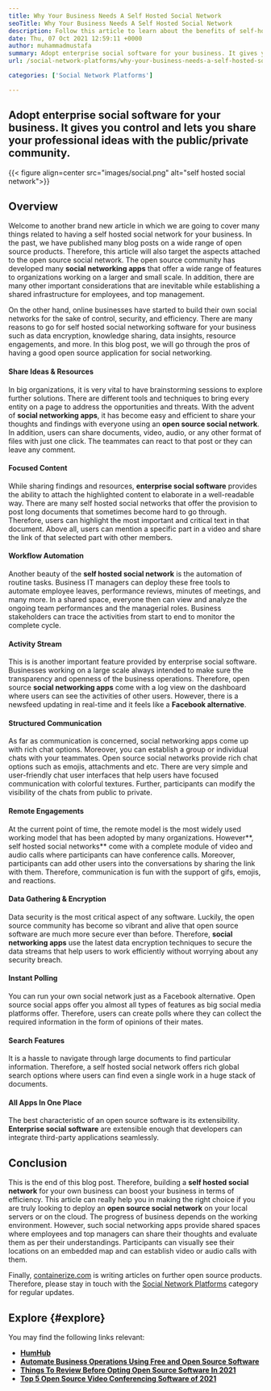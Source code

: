 ```yaml
---
title: Why Your Business Needs A Self Hosted Social Network
seoTitle: Why Your Business Needs A Self Hosted Social Network
description: Follow this article to learn about the benefits of self-hosted social network for business. It lets you build public/private spaces for teams and individuals.
date: Thu, 07 Oct 2021 12:59:11 +0000
author: muhammadmustafa
summary: Adopt enterprise social software for your business. It gives you control and lets you share your professional ideas with the public/private community.
url: /social-network-platforms/why-your-business-needs-a-self-hosted-social-network/

categories: ['Social Network Platforms']

---
```

## Adopt enterprise social software for your business. It gives you control and lets you share your professional ideas with the public/private community.

{{< figure align=center src="images/social.png" alt="self hosted social network">}}  

## Overview

Welcome to another brand new article in which we are going to cover many things related to having a self hosted social network for your business. In the past, we have published many blog posts on a wide range of open source products. Therefore, this article will also target the aspects attached to the open source social network. The open source community has developed many **social networking apps** that offer a wide range of features to organizations working on a larger and small scale. In addition, there are many other important considerations that are inevitable while establishing a shared infrastructure for employees, and top management. 

On the other hand, online businesses have started to build their own social networks for the sake of control, security, and efficiency. There are many reasons to go for self hosted social networking software for your business such as data encryption, knowledge sharing, data insights, resource engagements, and more. In this blog post, we will go through the pros of having a good open source application for social networking. 

#### Share Ideas & Resources 

In big organizations, it is very vital to have brainstorming sessions to explore further solutions. There are different tools and techniques to bring every entity on a page to address the opportunities and threats. With the advent of **social networking apps**, it has become easy and efficient to share your thoughts and findings with everyone using an **open source social network**. In addition, users can share documents, video, audio, or any other format of files with just one click. The teammates can react to that post or they can leave any comment.

#### Focused Content 

While sharing findings and resources, **enterprise social software** provides the ability to attach the highlighted content to elaborate in a well-readable way. There are many self hosted social networks that offer the provision to post long documents that sometimes become hard to go through. Therefore, users can highlight the most important and critical text in that document. Above all, users can mention a specific part in a video and share the link of that selected part with other members.

#### Workflow Automation

Another beauty of the **self hosted social network** is the automation of routine tasks. Business IT managers can deploy these free tools to automate employee leaves, performance reviews, minutes of meetings, and many more. In a shared space, everyone then can view and analyze the ongoing team performances and the managerial roles. Business stakeholders can trace the activities from start to end to monitor the complete cycle. 

#### Activity Stream 

This is is another important feature provided by enterprise social software. Businesses working on a large scale always intended to make sure the transparency and openness of the business operations. Therefore, open source **social networking apps** come with a log view on the dashboard where users can see the activities of other users. However, there is a newsfeed updating in real-time and it feels like a **Facebook alternative**.

#### Structured Communication 

As far as communication is concerned, social networking apps come up with rich chat options. Moreover, you can establish a group or individual chats with your teammates. Open source social networks provide rich chat options such as emojis, attachments and etc. There are very simple and user-friendly chat user interfaces that help users have focused communication with colorful textures. Further, participants can modify the visibility of the chats from public to private.

#### Remote Engagements 

At the current point of time, the remote model is the most widely used working model that has been adopted by many organizations. However**, self hosted social networks** come with a complete module of video and audio calls where participants can have conference calls. Moreover, participants can add other users into the conversations by sharing the link with them. Therefore, communication is fun with the support of gifs, emojis, and reactions. 

#### Data Gathering & Encryption 

Data security is the most critical aspect of any software. Luckily, the open source community has become so vibrant and alive that open source software are much more secure ever than before. Therefore, **social networking apps** use the latest data encryption techniques to secure the data streams that help users to work efficiently without worrying about any security breach. 

#### Instant Polling 

You can run your own social network just as a Facebook alternative. Open source social apps offer you almost all types of features as big social media platforms offer. Therefore, users can create polls where they can collect the required information in the form of opinions of their mates.

#### Search Features

It is a hassle to navigate through large documents to find particular information. Therefore, a self hosted social network offers rich global search options where users can find even a single work in a huge stack of documents.

#### All Apps In One Place 

The best characteristic of an open source software is its extensibility. **Enterprise social software** are extensible enough that developers can integrate third-party applications seamlessly. 

## Conclusion 

This is the end of this blog post. Therefore, building a **self hosted social network** for your own business can boost your business in terms of efficiency. This article can really help you in making the right choice if you are truly looking to deploy an **open source social network** on your local servers or on the cloud. The progress of business depends on the working environment. However, such social networking apps provide shared spaces where employees and top managers can share their thoughts and evaluate them as per their understandings. Participants can visually see their locations on an embedded map and can establish video or audio calls with them.

Finally, [containerize.com][1] is writing articles on further open source products. Therefore, please stay in touch with the [Social Network Platforms][2] category for regular updates.

## Explore {#explore}

You may find the following links relevant:

  * **[HumHub][3]**
  * **[Automate Business Operations Using Free and Open Source Software][4]**
  * **[Things To Review Before Opting Open Source Software In 2021][5]**
  * [**Top 5 Open Source Video Conferencing Software of 2021**][6]

 [1]: https://www.containerize.com/
 [2]: https://products.containerize.com/social-network-platforms/
 [3]: https://products.containerize.com/social-network-platforms/humhub/
 [4]: https://blog.containerize.com/2020/08/27/automate-business-operations-using-open-source-software/
 [5]: https://blog.containerize.com/2021/09/29/things-to-review-before-opting-open-source-software-in-2021/
 [6]: https://blog.containerize.com/2021/01/22/top-5-open-source-video-conferencing-software-of-2021/
